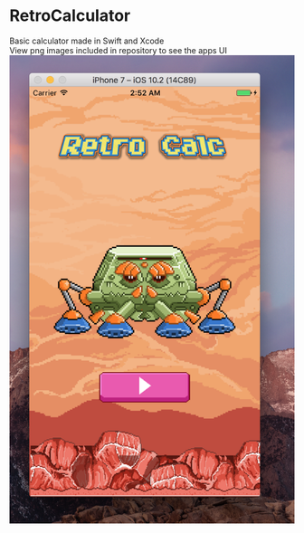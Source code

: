 # RetroCalculator

Basic calculator made in Swift and Xcode  
View png images included in repository to see the apps UI  
![Alt text](https://github.com/Brandon9721/RetroCalculator/blob/master/BootupScreen.png)
